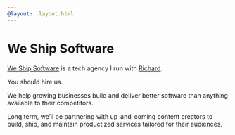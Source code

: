 ```yaml
---
@layout: .layout.html
---
```

# We Ship Software

[We Ship Software](https://weshipsoftware.com) is a tech agency I run with
[Richard](https://richard.is).

<aside>You should hire us.</aside>

<!-- @include .components/youtube.html @id: RXawsHY1apQ @layout: false -->

We help growing businesses build and deliver better software than anything available
to their competitors.

Long term, we’ll be partnering with up-and-coming content creators to build, ship, and
maintain productized services tailored for their audiences.
